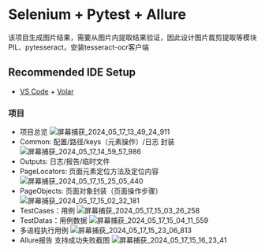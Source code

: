 # Selenium + Pytest + Allure

该项目生成图片结果，需要从图片内提取结果验证，因此设计图片裁剪提取等模块PIL、pytesseract，安装tesseract-ocr客户端

## Recommended IDE Setup

- [VS Code](https://code.visualstudio.com/) + [Volar](https://marketplace.visualstudio.com/items?itemName=Vue.volar)

### 项目
  - 项目总览
  ![屏幕捕获_2024_05_17_13_49_24_911](https://github.com/shiqi-1989/web_pom/assets/48465237/515c5d72-4797-4192-9547-dac65a2ec52a)
  - Common: 配置/路径/keys（元素操作）/日志 封装
  ![屏幕捕获_2024_05_17_14_59_57_986](https://github.com/shiqi-1989/web_pom/assets/48465237/63022a06-a416-4c72-a1fe-81ea1670356f)
  - Outputs: 日志/报告/临时文件
  - PageLocators: 页面元素定位方法及定位内容
  ![屏幕捕获_2024_05_17_15_25_05_440](https://github.com/shiqi-1989/web_pom/assets/48465237/1f1106a8-bbca-4b37-8158-ab6aa1e23ff0)
  - PageObjects: 页面对象封装（页面操作步骤）
  ![屏幕捕获_2024_05_17_15_02_32_181](https://github.com/shiqi-1989/web_pom/assets/48465237/87c56a08-ea5b-4521-9ba4-ada56f157589)
  - TestCases：用例
  ![屏幕捕获_2024_05_17_15_03_26_258](https://github.com/shiqi-1989/web_pom/assets/48465237/426acc24-387f-4065-b887-a696cfcb88e0)
  - TestDatas：用例数据
  ![屏幕捕获_2024_05_17_15_04_11_559](https://github.com/shiqi-1989/web_pom/assets/48465237/a019cd65-3a4c-4d66-a46a-0b33edc2b7a7)
  - 多进程执行用例
  ![屏幕捕获_2024_05_17_15_23_06_813](https://github.com/shiqi-1989/web_pom/assets/48465237/30371d7b-a358-412b-934b-9553632cdd27)
  - Allure报告 支持成功失败截图
  ![屏幕捕获_2024_05_17_15_16_23_41](https://github.com/shiqi-1989/web_pom/assets/48465237/32a90c9d-2c3e-4bc4-87d4-2034a6602e5b)


